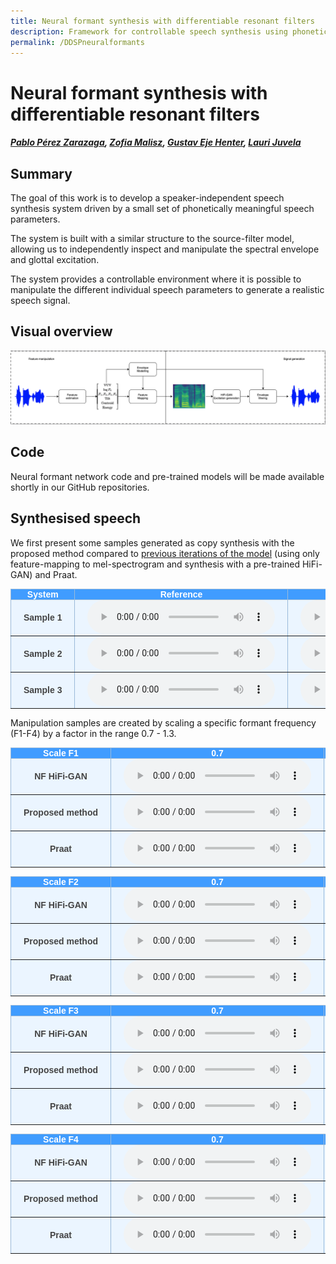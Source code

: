 ```yaml
---
title: Neural formant synthesis with differentiable resonant filters
description: Framework for controllable speech synthesis using phonetically meaningful speech parameters.
permalink: /DDSPneuralformants
---
```

# Neural formant synthesis with differentiable resonant filters

##### [Pablo Pérez Zarazaga][pablo_profile], [Zofia Malisz][zofia_profile], [Gustav Eje Henter][gustav_profile], [Lauri Juvela][lauri_profile]

<head> 
<link rel="apple-touch-icon" sizes="180x180" href="favicon/apple-touch-icon.png">
<link rel="icon" type="image/png" sizes="32x32" href="favicon/favicon-32x32.png">
<link rel="icon" type="image/png" sizes="16x16" href="favicon/favicon-16x16.png">
<link rel="manifest" href="/site.webmanifest">
<link rel="mask-icon" href="/safari-pinned-tab.svg" color="#5bbad5">
<meta name="msapplication-TileColor" content="#da532c">
<meta name="theme-color" content="#ffffff">
</head>

<!--[NF_link]: https://github.com/perezpoz/NeuralFormants
[WN_link]: https://github.com/ljuvela/GlotNet
[paper_link]: https://arxiv.org/abs/2303.07442
-->
[NF_link]: https://perezpoz.github.io/404
[WN_link]: https://perezpoz.github.io/404
[paper_link]: http://arxiv.org/abs/2306.01957
[gustav_profile]: https://people.kth.se/~ghe/
[pablo_profile]: https://www.kth.se/profile/pablopz
[zofia_profile]: https://www.kth.se/profile/malisz
[lauri_profile]: https://research.aalto.fi/en/persons/lauri-juvela

[hifi_link]: https://github.com/jik876/hifi-gan
[GN_link]: https://github.com/ljuvela/GlotNet
[NF_paper]: https://arxiv.org/abs/2303.07442

## Summary

The goal of this work is to develop a speaker-independent speech synthesis system driven by a small set of phonetically meaningful speech parameters.

The system is built with a similar structure to the source-filter model, allowing us to independently inspect and manipulate the spectral envelope and glottal excitation.

The system provides a controllable environment where it is possible to manipulate the different individual speech parameters to generate a realistic speech signal.

## Visual overview

![Neural formant pipeline follwing the source-filter model architectrue](./images/DDSPNF_Diagram.png "Neural formant pipeline follwing the source-filter model architectrue.")

## Code

Neural formant network code and pre-trained models will be made available shortly in our GitHub repositories.

<style type="text/css">
  .tg {
    border-collapse: collapse;
    border-color: #9ABAD9;
    border-spacing: 0;
  }

  .tg td {
    background-color: #EBF5FF;
    border-color: #9ABAD9;
    border-style: solid;
    border-width: 1px;
    color: #444;
    font-family: Arial, sans-serif;
    font-size: 14px;
    overflow: hidden;
    padding: 0px 20px;
    word-break: normal;
    font-weight: bold;
    vertical-align: middle;
  }

  .tg th {
    background-color: #409cff;
    border-color: #9ABAD9;
    border-style: solid;
    border-width: 1px;
    color: #fff;
    font-family: Arial, sans-serif;
    font-size: 14px;
    font-weight: normal;
    overflow: hidden;
    padding: 0px 20px;
    word-break: normal;
    font-weight: bold;
    vertical-align: middle;

  }

  .tg .tg-0pky {
    border-color: inherit;
    text-align: center;
    vertical-align: top,
  }

  .tg .tg-fymr {
    border-color: inherit;
    font-weight: bold;
    text-align: center;
    vertical-align: top
  }
  .slider {
  -webkit-appearance: none;
  width: 75%;
  height: 15px;
  border-radius: 5px;  
  background: #d3d3d3;
  outline: none;
  opacity: 0.7;
  -webkit-transition: .2s;
  transition: opacity .2s;
}

.slider::-webkit-slider-thumb {
  -webkit-appearance: none;
  appearance: none;
  width: 25px;
  height: 25px;
  border-radius: 50%; 
  background: #409cff;
  cursor: pointer;
}

.slider::-moz-range-thumb {
  width: 25px;
  height: 25px;
  border-radius: 50%;
  background: #409cff;
  cursor: pointer;
}
</style>

## Synthesised speech

We first present some samples generated as copy synthesis with the proposed method compared to [previous iterations of the model][NF_paper] (using only feature-mapping to mel-spectrogram and synthesis with a pre-trained HiFi-GAN) and Praat.

<table class="tg">
  <thead>
    <tr>
      <th class="tg-0pky">System</th>
      <th class="tg-0pky" colspan="1">Reference</th>
      <th class="tg-0pky" colspan="1">NF + HiFi-GAN</th>
      <th class="tg-0pky" colspan="1">Praat</th>
      <th class="tg-0pky" colspan="1">Proposed method</th>
    </tr>
  </thead>
  <tbody>
    <tr>
      <td nowrap="" class="tg-0pky"><b>Sample 1</b></td>
      <td class="tg-0pky">
        <audio id="audio-small" controls="">
          <source src="./Samples/DDSPNeuralFormants/p260_004_mic1_orig_1.0_1.0_1.0_1.0_1.0.wav" type="audio/wav" preload=none/>
        </audio>
      </td>
      <td class="tg-0pky">
        <audio controls="">
          <source src="./Samples/DDSPNeuralFormants/p260_004_mic1_NFUniv_1.0_1.0_1.0_1.0_1.0.wav" type="audio/wav" preload=none/>
        </audio>
      </td>
      <td class="tg-0pky">
        <audio controls="">
          <source src="./Samples/DDSPNeuralFormants/p260_004_mic1_praat_1.0_1.0_1.0_1.0_1.0.wav" type="audio/wav" preload=none/>
        </audio>
      </td>
      <td class="tg-0pky">
        <audio controls="">
          <source src="./Samples/DDSPNeuralFormants/p260_004_mic1_wave_1.0_1.0_1.0_1.0_1.0.wav" type="audio/wav" preload=none/>
        </audio>
      </td>
    </tr>
  </tbody>
  <tbody>
    <tr>
      <td nowrap="" class="tg-0pky"><b>Sample 2</b></td>
      <td class="tg-0pky">
        <audio id="audio-small" controls="">
          <source src="./Samples/DDSPNeuralFormants/p282_101_mic1_orig_1.0_1.0_1.0_1.0_1.0.wav" type="audio/wav" preload=none/>
        </audio>
      </td>
      <td class="tg-0pky">
        <audio controls="">
          <source src="./Samples/DDSPNeuralFormants/p282_101_mic1_NFUniv_1.0_1.0_1.0_1.0_1.0.wav" type="audio/wav" preload=none/>
        </audio>
      </td>
      <td class="tg-0pky">
        <audio controls="">
          <source src="./Samples/DDSPNeuralFormants/p282_101_mic1_praat_1.0_1.0_1.0_1.0_1.0.wav" type="audio/wav" preload=none/>
        </audio>
      </td>
      <td class="tg-0pky">
        <audio controls="">
          <source src="./Samples/DDSPNeuralFormants/p282_101_mic1_wave_1.0_1.0_1.0_1.0_1.0.wav" type="audio/wav" preload=none/>
        </audio>
      </td>
    </tr>
  </tbody>
  <tbody>
    <tr>
      <td nowrap="" class="tg-0pky"><b>Sample 3</b></td>
      <td class="tg-0pky">
        <audio id="audio-small" controls="">
          <source src="./Samples/DDSPNeuralFormants/p285_250_mic1_orig_1.0_1.0_1.0_1.0_1.0.wav" type="audio/wav" preload=none/>
        </audio>
      </td>
      <td class="tg-0pky">
        <audio controls="">
          <source src="./Samples/DDSPNeuralFormants/p285_250_mic1_NFUniv_1.0_1.0_1.0_1.0_1.0.wav" type="audio/wav" preload=none/>
        </audio>
      </td>
      <td class="tg-0pky">
        <audio controls="">
          <source src="./Samples/DDSPNeuralFormants/p285_250_mic1_praat_1.0_1.0_1.0_1.0_1.0.wav" type="audio/wav" preload=none/>
        </audio>
      </td>
      <td class="tg-0pky">
        <audio controls="">
          <source src="./Samples/DDSPNeuralFormants/p285_250_mic1_wave_1.0_1.0_1.0_1.0_1.0.wav" type="audio/wav" preload=none/>
        </audio>
      </td>
    </tr>
  </tbody>
</table>

Manipulation samples are created by scaling a specific formant frequency (F1-F4) by a factor in the range 0.7 - 1.3.

<table class="tg">
  <thead>
    <tr>
      <th class="tg-0pky">Scale F1</th>
      <th class="tg-0pky" colspan="1">0.7</th>
      <th class="tg-0pky" colspan="1">0.8</th>
      <th class="tg-0pky" colspan="1">0.9</th>
      <th class="tg-0pky" colspan="1">1.0</th>
      <th class="tg-0pky" colspan="1">1.1</th>
      <th class="tg-0pky" colspan="1">1.2</th>
      <th class="tg-0pky" colspan="1">1.3</th>
    </tr>
  </thead>
  <tbody>
    <tr>
      <td nowrap="" class="tg-0pky"><b>NF HiFi-GAN</b></td>
      <td class="tg-0pky">
        <audio id="audio-small" controls="">
          <source src="./Samples/DDSPNeuralFormants/p282_101_mic1_NF_1.0_0.7_1.0_1.0_1.0.wav" type="audio/wav" preload="none"/>
        </audio>
      </td>
      <td class="tg-0pky">
        <audio id="audio-small" controls="">
          <source src="./Samples/DDSPNeuralFormants/p282_101_mic1_NF_1.0_0.8_1.0_1.0_1.0.wav" type="audio/wav" preload="none"/>
        </audio>
      </td>
      <td class="tg-0pky">
        <audio id="audio-small" controls="">
          <source src="./Samples/DDSPNeuralFormants/p282_101_mic1_NF_1.0_0.9_1.0_1.0_1.0.wav" type="audio/wav" preload="none"/>
        </audio>
      </td>
      <td class="tg-0pky">
        <audio id="audio-small" controls="">
          <source src="./Samples/DDSPNeuralFormants/p282_101_mic1_NF_1.0_1.0_1.0_1.0_1.0.wav" type="audio/wav" preload="none"/>
        </audio>
      </td>
      <td class="tg-0pky">
        <audio id="audio-small" controls="">
          <source src="./Samples/DDSPNeuralFormants/p282_101_mic1_NF_1.0_1.1_1.0_1.0_1.0.wav" type="audio/wav" preload="none"/>
        </audio>
      </td>
      <td class="tg-0pky">
        <audio id="audio-small" controls="">
          <source src="./Samples/DDSPNeuralFormants/p282_101_mic1_NF_1.0_1.2_1.0_1.0_1.0.wav" type="audio/wav" preload="none"/>
        </audio>
      </td>
      <td class="tg-0pky">
        <audio id="audio-small" controls="">
          <source src="./Samples/DDSPNeuralFormants/p282_101_mic1_NF_1.0_1.3_1.0_1.0_1.0.wav" type="audio/wav" preload="none"/>
        </audio>
      </td>
    </tr>
    <tr>
      <td nowrap="" class="tg-0pky"><b>Proposed method</b></td>
      <td class="tg-0pky">
        <audio id="audio-small" controls="">
          <source src="./Samples/DDSPNeuralFormants/p282_101_mic1_wave_1.0_0.7_1.0_1.0_1.0.wav" type="audio/wav" preload="none"/>
        </audio>
      </td>
      <td class="tg-0pky">
        <audio id="audio-small" controls="">
          <source src="./Samples/DDSPNeuralFormants/p282_101_mic1_wave_1.0_0.8_1.0_1.0_1.0.wav" type="audio/wav" preload="none"/>
        </audio>
      </td>
      <td class="tg-0pky">
        <audio id="audio-small" controls="">
          <source src="./Samples/DDSPNeuralFormants/p282_101_mic1_wave_1.0_0.9_1.0_1.0_1.0.wav" type="audio/wav" preload="none"/>
        </audio>
      </td>
      <td class="tg-0pky">
        <audio id="audio-small" controls="">
          <source src="./Samples/DDSPNeuralFormants/p282_101_mic1_wave_1.0_1.0_1.0_1.0_1.0.wav" type="audio/wav" preload="none"/>
        </audio>
      </td>
      <td class="tg-0pky">
        <audio id="audio-small" controls="">
          <source src="./Samples/DDSPNeuralFormants/p282_101_mic1_wave_1.0_1.1_1.0_1.0_1.0.wav" type="audio/wav" preload="none"/>
        </audio>
      </td>
      <td class="tg-0pky">
        <audio id="audio-small" controls="">
          <source src="./Samples/DDSPNeuralFormants/p282_101_mic1_wave_1.0_1.2_1.0_1.0_1.0.wav" type="audio/wav" preload="none"/>
        </audio>
      </td>
      <td class="tg-0pky">
        <audio id="audio-small" controls="">
          <source src="./Samples/DDSPNeuralFormants/p282_101_mic1_wave_1.0_1.3_1.0_1.0_1.0.wav" type="audio/wav" preload="none"/>
        </audio>
      </td>
    </tr>
    <tr>
      <td nowrap="" class="tg-0pky"><b>Praat</b></td>
      <td class="tg-0pky">
        <audio id="audio-small" controls="">
          <source src="./Samples/DDSPNeuralFormants/p282_101_mic1_praat_1.0_0.7_1.0_1.0_1.0.wav" type="audio/wav" preload="none"/>
        </audio>
      </td>
      <td class="tg-0pky">
        <audio id="audio-small" controls="">
          <source src="./Samples/DDSPNeuralFormants/p282_101_mic1_praat_1.0_0.8_1.0_1.0_1.0.wav" type="audio/wav" preload="none"/>
        </audio>
      </td>
      <td class="tg-0pky">
        <audio id="audio-small" controls="">
          <source src="./Samples/DDSPNeuralFormants/p282_101_mic1_praat_1.0_0.9_1.0_1.0_1.0.wav" type="audio/wav" preload="none"/>
        </audio>
      </td>
      <td class="tg-0pky">
        <audio id="audio-small" controls="">
          <source src="./Samples/DDSPNeuralFormants/p282_101_mic1_praat_1.0_1.0_1.0_1.0_1.0.wav" type="audio/wav" preload="none"/>
        </audio>
      </td>
      <td class="tg-0pky">
        <audio id="audio-small" controls="">
          <source src="./Samples/DDSPNeuralFormants/p282_101_mic1_praat_1.0_1.1_1.0_1.0_1.0.wav" type="audio/wav" preload="none"/>
        </audio>
      </td>
      <td class="tg-0pky">
        <audio id="audio-small" controls="">
          <source src="./Samples/DDSPNeuralFormants/p282_101_mic1_praat_1.0_1.2_1.0_1.0_1.0.wav" type="audio/wav" preload="none"/>
        </audio>
      </td>
      <td class="tg-0pky">
        <audio id="audio-small" controls="">
          <source src="./Samples/DDSPNeuralFormants/p282_101_mic1_praat_1.0_1.3_1.0_1.0_1.0.wav" type="audio/wav" preload="none"/>
        </audio>
      </td>
    </tr>
  </tbody>
</table>

<table class="tg">
  <thead>
    <tr>
      <th class="tg-0pky">Scale F2</th>
      <th class="tg-0pky" colspan="1">0.7</th>
      <th class="tg-0pky" colspan="1">0.8</th>
      <th class="tg-0pky" colspan="1">0.9</th>
      <th class="tg-0pky" colspan="1">1.0</th>
      <th class="tg-0pky" colspan="1">1.1</th>
      <th class="tg-0pky" colspan="1">1.2</th>
      <th class="tg-0pky" colspan="1">1.3</th>
    </tr>
  </thead>
  <tbody>
    <tr>
      <td nowrap="" class="tg-0pky"><b>NF HiFi-GAN</b></td>
      <td class="tg-0pky">
        <audio id="audio-small" controls="">
          <source src="./Samples/DDSPNeuralFormants/p282_101_mic1_NF_1.0_1.0_0.7_1.0_1.0.wav" type="audio/wav" preload="none"/>
        </audio>
      </td>
      <td class="tg-0pky">
        <audio id="audio-small" controls="">
          <source src="./Samples/DDSPNeuralFormants/p282_101_mic1_NF_1.0_1.0_0.8_1.0_1.0.wav" type="audio/wav" preload="none"/>
        </audio>
      </td>
      <td class="tg-0pky">
        <audio id="audio-small" controls="">
          <source src="./Samples/DDSPNeuralFormants/p282_101_mic1_NF_1.0_1.0_0.9_1.0_1.0.wav" type="audio/wav" preload="none"/>
        </audio>
      </td>
      <td class="tg-0pky">
        <audio id="audio-small" controls="">
          <source src="./Samples/DDSPNeuralFormants/p282_101_mic1_NF_1.0_1.0_1.0_1.0_1.0.wav" type="audio/wav" preload="none"/>
        </audio>
      </td>
      <td class="tg-0pky">
        <audio id="audio-small" controls="">
          <source src="./Samples/DDSPNeuralFormants/p282_101_mic1_NF_1.0_1.0_1.1_1.0_1.0.wav" type="audio/wav" preload="none"/>
        </audio>
      </td>
      <td class="tg-0pky">
        <audio id="audio-small" controls="">
          <source src="./Samples/DDSPNeuralFormants/p282_101_mic1_NF_1.0_1.0_1.2_1.0_1.0.wav" type="audio/wav" preload="none"/>
        </audio>
      </td>
      <td class="tg-0pky">
        <audio id="audio-small" controls="">
          <source src="./Samples/DDSPNeuralFormants/p282_101_mic1_NF_1.0_1.0_1.3_1.0_1.0.wav" type="audio/wav" preload="none"/>
        </audio>
      </td>
    </tr>
    <tr>
      <td nowrap="" class="tg-0pky"><b>Proposed method</b></td>
      <td class="tg-0pky">
        <audio id="audio-small" controls="">
          <source src="./Samples/DDSPNeuralFormants/p282_101_mic1_wave_1.0_1.0_0.7_1.0_1.0.wav" type="audio/wav" preload="none"/>
        </audio>
      </td>
      <td class="tg-0pky">
        <audio id="audio-small" controls="">
          <source src="./Samples/DDSPNeuralFormants/p282_101_mic1_wave_1.0_1.0_0.8_1.0_1.0.wav" type="audio/wav" preload="none"/>
        </audio>
      </td>
      <td class="tg-0pky">
        <audio id="audio-small" controls="">
          <source src="./Samples/DDSPNeuralFormants/p282_101_mic1_wave_1.0_1.0_0.9_1.0_1.0.wav" type="audio/wav" preload="none"/>
        </audio>
      </td>
      <td class="tg-0pky">
        <audio id="audio-small" controls="">
          <source src="./Samples/DDSPNeuralFormants/p282_101_mic1_wave_1.0_1.0_1.0_1.0_1.0.wav" type="audio/wav" preload="none"/>
        </audio>
      </td>
      <td class="tg-0pky">
        <audio id="audio-small" controls="">
          <source src="./Samples/DDSPNeuralFormants/p282_101_mic1_wave_1.0_1.0_1.1_1.0_1.0.wav" type="audio/wav" preload="none"/>
        </audio>
      </td>
      <td class="tg-0pky">
        <audio id="audio-small" controls="">
          <source src="./Samples/DDSPNeuralFormants/p282_101_mic1_wave_1.0_1.0_1.2_1.0_1.0.wav" type="audio/wav" preload="none"/>
        </audio>
      </td>
      <td class="tg-0pky">
        <audio id="audio-small" controls="">
          <source src="./Samples/DDSPNeuralFormants/p282_101_mic1_wave_1.0_1.0_1.3_1.0_1.0.wav" type="audio/wav" preload="none"/>
        </audio>
      </td>
    </tr>
    <tr>
      <td nowrap="" class="tg-0pky"><b>Praat</b></td>
      <td class="tg-0pky">
        <audio id="audio-small" controls="">
          <source src="./Samples/DDSPNeuralFormants/p282_101_mic1_praat_1.0_1.0_0.7_1.0_1.0.wav" type="audio/wav" preload="none"/>
        </audio>
      </td>
      <td class="tg-0pky">
        <audio id="audio-small" controls="">
          <source src="./Samples/DDSPNeuralFormants/p282_101_mic1_praat_1.0_1.0_0.8_1.0_1.0.wav" type="audio/wav" preload="none"/>
        </audio>
      </td>
      <td class="tg-0pky">
        <audio id="audio-small" controls="">
          <source src="./Samples/DDSPNeuralFormants/p282_101_mic1_praat_1.0_1.0_0.9_1.0_1.0.wav" type="audio/wav" preload="none"/>
        </audio>
      </td>
      <td class="tg-0pky">
        <audio id="audio-small" controls="">
          <source src="./Samples/DDSPNeuralFormants/p282_101_mic1_praat_1.0_1.0_1.0_1.0_1.0.wav" type="audio/wav" preload="none"/>
        </audio>
      </td>
      <td class="tg-0pky">
        <audio id="audio-small" controls="">
          <source src="./Samples/DDSPNeuralFormants/p282_101_mic1_praat_1.0_1.0_1.1_1.0_1.0.wav" type="audio/wav" preload="none"/>
        </audio>
      </td>
      <td class="tg-0pky">
        <audio id="audio-small" controls="">
          <source src="./Samples/DDSPNeuralFormants/p282_101_mic1_praat_1.0_1.0_1.2_1.0_1.0.wav" type="audio/wav" preload="none"/>
        </audio>
      </td>
      <td class="tg-0pky">
        <audio id="audio-small" controls="">
          <source src="./Samples/DDSPNeuralFormants/p282_101_mic1_praat_1.0_1.0_1.3_1.0_1.0.wav" type="audio/wav" preload="none"/>
        </audio>
      </td>
    </tr>
  </tbody>
</table>

<table class="tg">
  <thead>
    <tr>
      <th class="tg-0pky">Scale F3</th>
      <th class="tg-0pky" colspan="1">0.7</th>
      <th class="tg-0pky" colspan="1">0.8</th>
      <th class="tg-0pky" colspan="1">0.9</th>
      <th class="tg-0pky" colspan="1">1.0</th>
      <th class="tg-0pky" colspan="1">1.1</th>
      <th class="tg-0pky" colspan="1">1.2</th>
      <th class="tg-0pky" colspan="1">1.3</th>
    </tr>
  </thead>
  <tbody>
    <tr>
      <td nowrap="" class="tg-0pky"><b>NF HiFi-GAN</b></td>
      <td class="tg-0pky">
        <audio id="audio-small" controls="">
          <source src="./Samples/DDSPNeuralFormants/p282_101_mic1_NF_1.0_1.0_1.0_0.7_1.0.wav" type="audio/wav" preload="none"/>
        </audio>
      </td>
      <td class="tg-0pky">
        <audio id="audio-small" controls="">
          <source src="./Samples/DDSPNeuralFormants/p282_101_mic1_NF_1.0_1.0_1.0_0.8_1.0.wav" type="audio/wav" preload="none"/>
        </audio>
      </td>
      <td class="tg-0pky">
        <audio id="audio-small" controls="">
          <source src="./Samples/DDSPNeuralFormants/p282_101_mic1_NF_1.0_1.0_1.0_0.9_1.0.wav" type="audio/wav" preload="none"/>
        </audio>
      </td>
      <td class="tg-0pky">
        <audio id="audio-small" controls="">
          <source src="./Samples/DDSPNeuralFormants/p282_101_mic1_NF_1.0_1.0_1.0_1.0_1.0.wav" type="audio/wav" preload="none"/>
        </audio>
      </td>
      <td class="tg-0pky">
        <audio id="audio-small" controls="">
          <source src="./Samples/DDSPNeuralFormants/p282_101_mic1_NF_1.0_1.0_1.0_1.1_1.0.wav" type="audio/wav" preload="none"/>
        </audio>
      </td>
      <td class="tg-0pky">
        <audio id="audio-small" controls="">
          <source src="./Samples/DDSPNeuralFormants/p282_101_mic1_NF_1.0_1.0_1.0_1.2_1.0.wav" type="audio/wav" preload="none"/>
        </audio>
      </td>
      <td class="tg-0pky">
        <audio id="audio-small" controls="">
          <source src="./Samples/DDSPNeuralFormants/p282_101_mic1_NF_1.0_1.0_1.0_1.3_1.0.wav" type="audio/wav" preload="none"/>
        </audio>
      </td>
    </tr>
    <tr>
      <td nowrap="" class="tg-0pky"><b>Proposed method</b></td>
      <td class="tg-0pky">
        <audio id="audio-small" controls="">
          <source src="./Samples/DDSPNeuralFormants/p282_101_mic1_wave_1.0_1.0_1.0_0.7_1.0.wav" type="audio/wav" preload="none"/>
        </audio>
      </td>
      <td class="tg-0pky">
        <audio id="audio-small" controls="">
          <source src="./Samples/DDSPNeuralFormants/p282_101_mic1_wave_1.0_1.0_1.0_0.8_1.0.wav" type="audio/wav" preload="none"/>
        </audio>
      </td>
      <td class="tg-0pky">
        <audio id="audio-small" controls="">
          <source src="./Samples/DDSPNeuralFormants/p282_101_mic1_wave_1.0_1.0_1.0_0.9_1.0.wav" type="audio/wav" preload="none"/>
        </audio>
      </td>
      <td class="tg-0pky">
        <audio id="audio-small" controls="">
          <source src="./Samples/DDSPNeuralFormants/p282_101_mic1_wave_1.0_1.0_1.0_1.0_1.0.wav" type="audio/wav" preload="none"/>
        </audio>
      </td>
      <td class="tg-0pky">
        <audio id="audio-small" controls="">
          <source src="./Samples/DDSPNeuralFormants/p282_101_mic1_wave_1.0_1.0_1.0_1.1_1.0.wav" type="audio/wav" preload="none"/>
        </audio>
      </td>
      <td class="tg-0pky">
        <audio id="audio-small" controls="">
          <source src="./Samples/DDSPNeuralFormants/p282_101_mic1_wave_1.0_1.0_1.0_1.2_1.0.wav" type="audio/wav" preload="none"/>
        </audio>
      </td>
      <td class="tg-0pky">
        <audio id="audio-small" controls="">
          <source src="./Samples/DDSPNeuralFormants/p282_101_mic1_wave_1.0_1.0_1.0_1.3_1.0.wav" type="audio/wav" preload="none"/>
        </audio>
      </td>
    </tr>
    <tr>
      <td nowrap="" class="tg-0pky"><b>Praat</b></td>
      <td class="tg-0pky">
        <audio id="audio-small" controls="">
          <source src="./Samples/DDSPNeuralFormants/p282_101_mic1_praat_1.0_1.0_1.0_0.7_1.0.wav" type="audio/wav" preload="none"/>
        </audio>
      </td>
      <td class="tg-0pky">
        <audio id="audio-small" controls="">
          <source src="./Samples/DDSPNeuralFormants/p282_101_mic1_praat_1.0_1.0_1.0_0.8_1.0.wav" type="audio/wav" preload="none"/>
        </audio>
      </td>
      <td class="tg-0pky">
        <audio id="audio-small" controls="">
          <source src="./Samples/DDSPNeuralFormants/p282_101_mic1_praat_1.0_1.0_1.0_0.9_1.0.wav" type="audio/wav" preload="none"/>
        </audio>
      </td>
      <td class="tg-0pky">
        <audio id="audio-small" controls="">
          <source src="./Samples/DDSPNeuralFormants/p282_101_mic1_praat_1.0_1.0_1.0_1.0_1.0.wav" type="audio/wav" preload="none"/>
        </audio>
      </td>
      <td class="tg-0pky">
        <audio id="audio-small" controls="">
          <source src="./Samples/DDSPNeuralFormants/p282_101_mic1_praat_1.0_1.0_1.0_1.1_1.0.wav" type="audio/wav" preload="none"/>
        </audio>
      </td>
      <td class="tg-0pky">
        <audio id="audio-small" controls="">
          <source src="./Samples/DDSPNeuralFormants/p282_101_mic1_praat_1.0_1.0_1.0_1.2_1.0.wav" type="audio/wav" preload="none"/>
        </audio>
      </td>
      <td class="tg-0pky">
        <audio id="audio-small" controls="">
          <source src="./Samples/DDSPNeuralFormants/p282_101_mic1_praat_1.0_1.0_1.0_1.3_1.0.wav" type="audio/wav" preload="none"/>
        </audio>
      </td>
    </tr>
  </tbody>
</table>

<table class="tg">
  <thead>
    <tr>
      <th class="tg-0pky">Scale F4</th>
      <th class="tg-0pky" colspan="1">0.7</th>
      <th class="tg-0pky" colspan="1">0.8</th>
      <th class="tg-0pky" colspan="1">0.9</th>
      <th class="tg-0pky" colspan="1">1.0</th>
      <th class="tg-0pky" colspan="1">1.1</th>
      <th class="tg-0pky" colspan="1">1.2</th>
      <th class="tg-0pky" colspan="1">1.3</th>
    </tr>
  </thead>
  <tbody>
    <tr>
      <td nowrap="" class="tg-0pky"><b>NF HiFi-GAN</b></td>
      <td class="tg-0pky">
        <audio id="audio-small" controls="">
          <source src="./Samples/DDSPNeuralFormants/p282_101_mic1_NF_1.0_1.0_1.0_1.0_0.7.wav" type="audio/wav" preload="none"/>
        </audio>
      </td>
      <td class="tg-0pky">
        <audio id="audio-small" controls="">
          <source src="./Samples/DDSPNeuralFormants/p282_101_mic1_NF_1.0_1.0_1.0_1.0_0.8.wav" type="audio/wav" preload="none"/>
        </audio>
      </td>
      <td class="tg-0pky">
        <audio id="audio-small" controls="">
          <source src="./Samples/DDSPNeuralFormants/p282_101_mic1_NF_1.0_1.0_1.0_1.0_0.9.wav" type="audio/wav" preload="none"/>
        </audio>
      </td>
      <td class="tg-0pky">
        <audio id="audio-small" controls="">
          <source src="./Samples/DDSPNeuralFormants/p282_101_mic1_NF_1.0_1.0_1.0_1.0_1.0.wav" type="audio/wav" preload="none"/>
        </audio>
      </td>
      <td class="tg-0pky">
        <audio id="audio-small" controls="">
          <source src="./Samples/DDSPNeuralFormants/p282_101_mic1_NF_1.0_1.0_1.0_1.0_1.1.wav" type="audio/wav" preload="none"/>
        </audio>
      </td>
      <td class="tg-0pky">
        <audio id="audio-small" controls="">
          <source src="./Samples/DDSPNeuralFormants/p282_101_mic1_NF_1.0_1.0_1.0_1.0_1.2.wav" type="audio/wav" preload="none"/>
        </audio>
      </td>
      <td class="tg-0pky">
        <audio id="audio-small" controls="">
          <source src="./Samples/DDSPNeuralFormants/p282_101_mic1_NF_1.0_1.0_1.0_1.0_1.3.wav" type="audio/wav" preload="none"/>
        </audio>
      </td>
    </tr>
    <tr>
      <td nowrap="" class="tg-0pky"><b>Proposed method</b></td>
      <td class="tg-0pky">
        <audio id="audio-small" controls="">
          <source src="./Samples/DDSPNeuralFormants/p282_101_mic1_wave_1.0_1.0_1.0_1.0_0.7.wav" type="audio/wav" preload="none"/>
        </audio>
      </td>
      <td class="tg-0pky">
        <audio id="audio-small" controls="">
          <source src="./Samples/DDSPNeuralFormants/p282_101_mic1_wave_1.0_1.0_1.0_1.0_0.8.wav" type="audio/wav" preload="none"/>
        </audio>
      </td>
      <td class="tg-0pky">
        <audio id="audio-small" controls="">
          <source src="./Samples/DDSPNeuralFormants/p282_101_mic1_wave_1.0_1.0_1.0_1.0_0.9.wav" type="audio/wav" preload="none"/>
        </audio>
      </td>
      <td class="tg-0pky">
        <audio id="audio-small" controls="">
          <source src="./Samples/DDSPNeuralFormants/p282_101_mic1_wave_1.0_1.0_1.0_1.0_1.0.wav" type="audio/wav" preload="none"/>
        </audio>
      </td>
      <td class="tg-0pky">
        <audio id="audio-small" controls="">
          <source src="./Samples/DDSPNeuralFormants/p282_101_mic1_wave_1.0_1.0_1.0_1.0_1.1.wav" type="audio/wav" preload="none"/>
        </audio>
      </td>
      <td class="tg-0pky">
        <audio id="audio-small" controls="">
          <source src="./Samples/DDSPNeuralFormants/p282_101_mic1_wave_1.0_1.0_1.0_1.0_1.2.wav" type="audio/wav" preload="none"/>
        </audio>
      </td>
      <td class="tg-0pky">
        <audio id="audio-small" controls="">
          <source src="./Samples/DDSPNeuralFormants/p282_101_mic1_wave_1.0_1.0_1.0_1.0_1.3.wav" type="audio/wav" preload="none"/>
        </audio>
      </td>
    </tr>
    <tr>
      <td nowrap="" class="tg-0pky"><b>Praat</b></td>
      <td class="tg-0pky">
        <audio id="audio-small" controls="">
          <source src="./Samples/DDSPNeuralFormants/p282_101_mic1_praat_1.0_1.0_1.0_1.0_0.7.wav" type="audio/wav" preload="none"/>
        </audio>
      </td>
      <td class="tg-0pky">
        <audio id="audio-small" controls="">
          <source src="./Samples/DDSPNeuralFormants/p282_101_mic1_praat_1.0_1.0_1.0_1.0_0.8.wav" type="audio/wav" preload="none"/>
        </audio>
      </td>
      <td class="tg-0pky">
        <audio id="audio-small" controls="">
          <source src="./Samples/DDSPNeuralFormants/p282_101_mic1_praat_1.0_1.0_1.0_1.0_0.9.wav" type="audio/wav" preload="none"/>
        </audio>
      </td>
      <td class="tg-0pky">
        <audio id="audio-small" controls="">
          <source src="./Samples/DDSPNeuralFormants/p282_101_mic1_praat_1.0_1.0_1.0_1.0_1.0.wav" type="audio/wav" preload="none"/>
        </audio>
      </td>
      <td class="tg-0pky">
        <audio id="audio-small" controls="">
          <source src="./Samples/DDSPNeuralFormants/p282_101_mic1_praat_1.0_1.0_1.0_1.0_1.1.wav" type="audio/wav" preload="none"/>
        </audio>
      </td>
      <td class="tg-0pky">
        <audio id="audio-small" controls="">
          <source src="./Samples/DDSPNeuralFormants/p282_101_mic1_praat_1.0_1.0_1.0_1.0_1.2.wav" type="audio/wav" preload="none"/>
        </audio>
      </td>
      <td class="tg-0pky">
        <audio id="audio-small" controls="">
          <source src="./Samples/DDSPNeuralFormants/p282_101_mic1_praat_1.0_1.0_1.0_1.0_1.3.wav" type="audio/wav" preload="none"/>
        </audio>
      </td>
    </tr>
  </tbody>
</table>